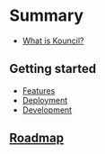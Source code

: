 # Summary
* [What is Kouncil?](README.md)

## Getting started

* [Features](FEATURES.md)
* [Deployment](DEPLOYMENT.md)
* [Development](DEVELOPMENT.md)


## [Roadmap](ROADMAP.md)
